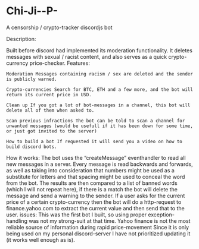 # Chi-Ji--P-
A censorship / crypto-tracker discordjs bot

Description:

Built before discord had implemented its moderation functionality.
It deletes messages with sexual / racist content, and also serves as a quick crypto-currency price-checker.
Features:

    Moderation Messages containing racism / sex are deleted and the sender is publicly warned.

    Crypto-currencies Search for BTC, ETH and a few more, and the bot will return its current price in USD.

    Clean up If you got a lot of bot-messages in a channel, this bot will delete all of them when asked to.

    Scan previous infractions The bot can be told to scan a channel for unwanted messages (would be usefull if it has been down for some time, or just got invited to the server)

    How to build a bot If requested it will send you a video on how to build discord bots.

How it works:
The bot uses the “createMessage” eventhandler to read all new messages in a server.
Every message is read backwards and forwards, as well as taking into consideration that numbers might be used as a substitute for letters and that spacing might be used to conceal the word from the bot.
The results are then compared to a list of banned words (which I will not repeat here), if there is a match the bot will delete the message and send a warning to the sender.
If a user asks for the current price of a certain crypto-currency then the bot will do a http-request to finance.yahoo.com to extract the current value and then send that to the user.
issues:
This was the first bot I built, so using proper exception-handling was not my strong-suit at that time.
Yahoo finance is not the most reliable source of information during rapid price-movement
Since it is only being used on my personal discord-server I have not prioritized updating it (it works well enough as is).
